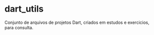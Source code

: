 # dart_utils

Conjunto de arquivos de projetos Dart, criados em estudos e exercicios, para consulta.
